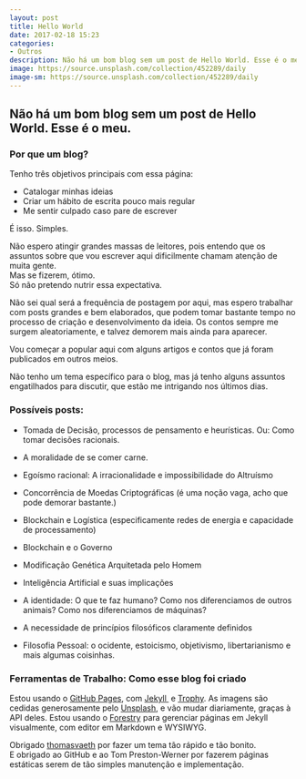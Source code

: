 ```yaml
---
layout: post
title: Hello World
date: 2017-02-18 15:23
categories:
- Outros
description: Não há um bom blog sem um post de Hello World. Esse é o meu.
image: https://source.unsplash.com/collection/452289/daily
image-sm: https://source.unsplash.com/collection/452289/daily
---
```

## Não há um bom blog sem um post de Hello World. Esse é o meu.

### Por que um blog?

Tenho três objetivos principais com essa página:

*   Catalogar minhas ideias
*   Criar um hábito de escrita pouco mais regular
*   Me sentir culpado caso pare de escrever

É isso. Simples.  

Não espero atingir grandes massas de leitores, pois entendo que os assuntos sobre que vou escrever aqui dificilmente chamam atenção de muita gente.  
Mas se fizerem, ótimo.  
Só não pretendo nutrir essa expectativa.

Não sei qual será a frequência de postagem por aqui, mas espero trabalhar com posts grandes e bem elaborados, que podem tomar bastante tempo no processo de criação e desenvolvimento da ideia. Os contos sempre me surgem aleatoriamente, e talvez demorem mais ainda para aparecer.

Vou começar a popular aqui com alguns artigos e contos que já foram publicados em outros meios.

Não tenho um tema específico para o blog, mas já tenho alguns assuntos engatilhados para discutir, que estão me intrigando nos últimos dias.

### Possíveis posts:

*   Tomada de Decisão, processos de pensamento e heurísticas. Ou: Como tomar decisões racionais.  

*   A moralidade de se comer carne.  

*   Egoísmo racional: A irracionalidade e impossibilidade do Altruísmo  

*   Concorrência de Moedas Criptográficas (é uma noção vaga, acho que pode demorar bastante.)  

*   Blockchain e Logística (especificamente redes de energia e capacidade de processamento)  

*   Blockchain e o Governo  

*   Modificação Genética Arquitetada pelo Homem  

*   Inteligência Artificial e suas implicações  

*   A identidade: O que te faz humano? Como nos diferenciamos de outros animais? Como nos diferenciamos de máquinas?
*   A necessidade de princípios filosóficos claramente definidos
*   Filosofia Pessoal: o ocidente, estoicismo, objetivismo, libertarianismo e mais algumas coisinhas.

### Ferramentas de Trabalho: Como esse blog foi criado

Estou usando o [GitHub Pages](https://pages.github.com/), com [Jekyll ](https://jekyllrb.com/) e [Trophy](https://github.com/thomasvaeth/trophy-jekyll). As imagens são cedidas generosamente pelo [Unsplash](https://unsplash.com/), e vão mudar diariamente, graças à API deles. Estou usando o [Forestry](https://forestry.io) para gerenciar páginas em Jekyll visualmente, com editor em Markdown e WYSIWYG.

Obrigado [thomasvaeth](https://github.com/thomasvaeth) por fazer um tema tão rápido e tão bonito.  
E obrigado ao GitHub e ao Tom Preston-Werner por fazerem páginas estáticas serem de tão simples manutenção e implementação.